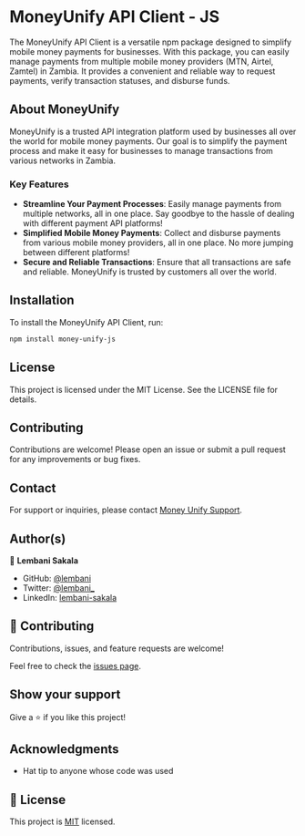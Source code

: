 # MoneyUnify API Client - JS

The MoneyUnify API Client is a versatile npm package designed to simplify mobile money payments for businesses. With this package, you can easily manage payments from multiple mobile money providers (MTN, Airtel, Zamtel) in Zambia. It provides a convenient and reliable way to request payments, verify transaction statuses, and disburse funds.

## About MoneyUnify

MoneyUnify is a trusted API integration platform used by businesses all over the world for mobile money payments. Our goal is to simplify the payment process and make it easy for businesses to manage transactions from various networks in Zambia.

### Key Features

- **Streamline Your Payment Processes**: Easily manage payments from multiple networks, all in one place. Say goodbye to the hassle of dealing with different payment API platforms!
- **Simplified Mobile Money Payments**: Collect and disburse payments from various mobile money providers, all in one place. No more jumping between different platforms!
- **Secure and Reliable Transactions**: Ensure that all transactions are safe and reliable. MoneyUnify is trusted by customers all over the world.

## Installation

To install the MoneyUnify API Client, run:

```bash
npm install money-unify-js
```

## License

This project is licensed under the MIT License. See the LICENSE file for details.

## Contributing

Contributions are welcome! Please open an issue or submit a pull request for any improvements or bug fixes.

## Contact

For support or inquiries, please contact [Money Unify Support](https://moneyunify.com).

## Author(s)

👤 **Lembani Sakala**

- GitHub: [@lembani](https://github.com/lembani)
- Twitter: [@lembani_](https://twitter.com/lembani_)
- LinkedIn: [lembani-sakala](https://linkedin.com/in/lembani-sakala)

## 🤝 Contributing

Contributions, issues, and feature requests are welcome!

Feel free to check the [issues page](../../issues/).

## Show your support

Give a ⭐️ if you like this project!

## Acknowledgments

- Hat tip to anyone whose code was used

## 📝 License

This project is [MIT](./MIT.md) licensed.
